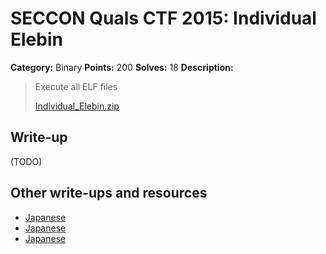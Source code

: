 # SECCON Quals CTF 2015: Individual Elebin

**Category:** Binary
**Points:** 200
**Solves:** 18
**Description:**

> Execute all ELF files
> 
> [Individual_Elebin.zip](./Individual_Elebin.zip)


## Write-up

(TODO)

## Other write-ups and resources

* [Japanese](https://hackmd.io/s/E1gc7g3Vl)
* [Japanese](http://amiq11.tumblr.com/post/134657262324/seccon2015-writeup-eeic-advent-calendar-day-6)
* [Japanese](https://docs.google.com/document/d/1GEdzPOohsiWt8EPojNazlVPuNFZpQ9FOQxb-E7sfzSQ)
